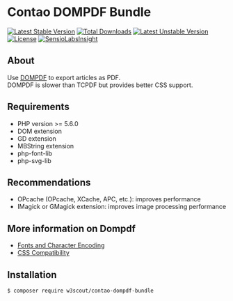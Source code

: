 # Contao DOMPDF Bundle

[![Latest Stable Version](https://poser.pugx.org/w3scout/contao-dompdf-bundle/v/stable)](https://packagist.org/packages/w3scout/contao-dompdf-bundle) [![Total Downloads](https://poser.pugx.org/w3scout/contao-dompdf-bundle/downloads)](https://packagist.org/packages/w3scout/contao-dompdf-bundle) [![Latest Unstable Version](https://poser.pugx.org/w3scout/contao-dompdf-bundle/v/unstable)](https://packagist.org/packages/w3scout/contao-dompdf-bundle) [![License](https://poser.pugx.org/w3scout/contao-dompdf-bundle/license)](https://packagist.org/packages/w3scout/contao-dompdf-bundle)
[![SensioLabsInsight](https://insight.sensiolabs.com/projects/dd4458df-8d65-4e71-b365-46b2b99f320d/mini.png)](https://insight.sensiolabs.com/projects/dd4458df-8d65-4e71-b365-46b2b99f320d)

## About
Use [DOMPDF](https://github.com/dompdf/dompdf) to export articles as PDF.  
DOMPDF is slower than TCPDF but provides better CSS support.

## Requirements
 * PHP version >= 5.6.0
 * DOM extension
 * GD extension
 * MBString extension
 * php-font-lib
 * php-svg-lib

## Recommendations
 * OPcache (OPcache, XCache, APC, etc.): improves performance
 * IMagick or GMagick extension: improves image processing performance

## More information on Dompdf
* [Fonts and Character Encoding](https://github.com/dompdf/dompdf/wiki/About-Fonts-and-Character-Encoding)
* [CSS Compatibility](https://github.com/dompdf/dompdf/wiki/CSSCompatibility)

## Installation
```sh
$ composer require w3scout/contao-dompdf-bundle
```

